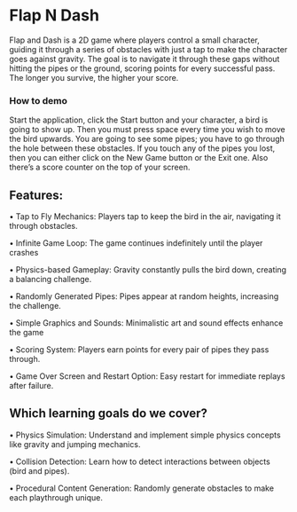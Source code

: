 # Flap N Dash
Flap and Dash is a 2D game where players control a small character, guiding it through a series of obstacles with just a tap to make the character goes against gravity. The goal is to navigate it through these gaps without hitting the pipes or the ground, scoring points for every successful pass. The longer you survive, the higher your score.
### How to demo
Start the application, click the Start button and your character, a bird is going to show up. Then you must press space every time you wish to move the bird upwards. You are going to see some pipes; you have to go through the hole between these obstacles. If you touch any of the pipes you lost, then you can either click on the New Game button or the Exit one. Also there’s a score counter on the top of your screen.
## Features:
•	Tap to Fly Mechanics: Players tap to keep the bird in the air, navigating it through obstacles.

•	Infinite Game Loop: The game continues indefinitely until the player crashes

•	Physics-based Gameplay: Gravity constantly pulls the bird down, creating a balancing challenge.

•	Randomly Generated Pipes: Pipes appear at random heights, increasing the challenge.

•	Simple Graphics and Sounds: Minimalistic art and sound effects enhance the game

•	Scoring System: Players earn points for every pair of pipes they pass through.

•	Game Over Screen and Restart Option: Easy restart for immediate replays after failure.

## Which learning goals do we cover?
•	Physics Simulation: Understand and implement simple physics concepts like gravity and jumping mechanics.

•	Collision Detection: Learn how to detect interactions between objects (bird and pipes).

•	Procedural Content Generation: Randomly generate obstacles to make each playthrough unique.
